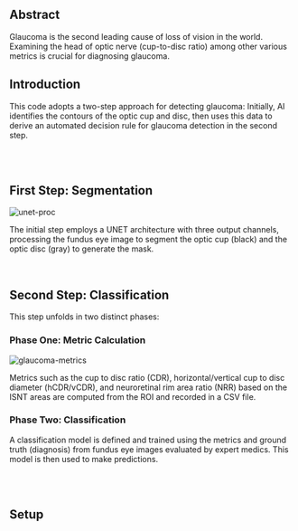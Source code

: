 <h2>Abstract</h2>
<par> Glaucoma is the second leading cause of loss of vision in the world. Examining the head of optic nerve (cup-to-disc ratio) among other various metrics is crucial for diagnosing glaucoma. </par>

<h2>Introduction</h2>
<par> This code adopts a two-step approach for detecting glaucoma: Initially, AI identifies the contours of the optic cup and disc, then uses this data to derive an automated decision rule for glaucoma detection in the second step. </par>

<br><br>
<h2>First Step: Segmentation</h2>

![unet-proc](https://github.com/vladradu21/2024-Glaucoma/assets/117584846/6baaf580-3f22-4eb7-9537-c68a489f50df)

<par> The initial step employs a UNET architecture with three output channels, processing the fundus eye image to segment the optic cup (black) and the optic disc (gray) to generate the mask. </par>

<br>
<h2>Second Step: Classification</h2>
<par> This step unfolds in two distinct phases: </par>

<h3>Phase One: Metric Calculation</h3>

![glaucoma-metrics](https://github.com/vladradu21/2024-Glaucoma/assets/117584846/69804464-34d2-4b99-8cf1-afe3bc4bfe4a)

<par> Metrics such as the cup to disc ratio (CDR), horizontal/vertical cup to disc diameter (hCDR/vCDR), and neuroretinal rim area ratio (NRR) based on the ISNT areas are computed from the ROI and recorded in a CSV file. </par>

<h3>Phase Two: Classification</h3>

<par> A classification model is defined and trained using the metrics and ground truth (diagnosis) from fundus eye images evaluated by expert medics. This model is then used to make predictions. </par>

<br><br>
<h2>Setup</h2>
